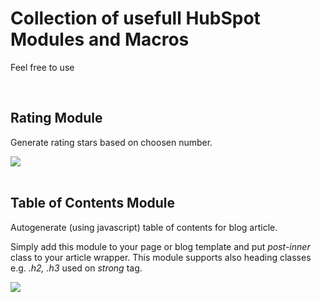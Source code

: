 <h1>Collection of usefull HubSpot Modules and Macros</h1>
<p>Feel free to use</p>
<br>

<h2>Rating Module</h2>
<p>Generate rating stars based on choosen number.</p>
<img src="https://github.com/gradro/hubspot/assets/136386898/bddc5774-a964-4366-9996-70a379e99418">

<br>
<br>
<h2>Table of Contents Module</h2>
<p>Autogenerate (using javascript) table of contents for blog article.</p>
<p>Simply add this module to your page or blog template and put <em>post-inner</em> class to your article wrapper. This module supports also heading classes e.g. <em>.h2, .h3</em> used on <em>strong</em> tag.</p>
<img src="https://github.com/gradro/hubspot/assets/136386898/bb2a407e-a357-46db-925f-d4481447c6e9">


